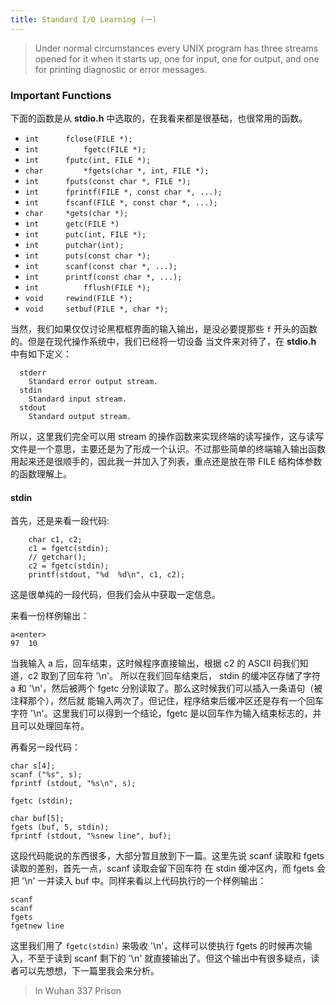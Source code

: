 ```yaml
---
title: Standard I/O Learning (一)
---
```


> Under  normal circumstances every UNIX program has three streams opened for it when it starts up, one for input, one for output,  and one for printing diagnostic or error messages.

### Important Functions

下面的函数是从 **stdio.h** 中选取的，在我看来都是很基础，也很常用的函数。
  
  * `int      fclose(FILE *);`
  * `int		  fgetc(FILE *);`
  * `int      fputc(int, FILE *);`
  * `char		  *fgets(char *, int, FILE *);`
  * `int      fputs(const char *, FILE *);`
  * `int      fprintf(FILE *, const char *, ...);`
  * `int      fscanf(FILE *, const char *, ...);`
  * `char     *gets(char *);`
  * `int      getc(FILE *)`
  * `int      putc(int, FILE *);`
  * `int      putchar(int);`
  * `int      puts(const char *);`
  * `int      scanf(const char *, ...);`
  * `int      printf(const char *, ...);`
  * `int		  fflush(FILE *);`
  * `void     rewind(FILE *);`
  * `void     setbuf(FILE *, char *);`
  
当然，我们如果仅仅讨论黑框框界面的输入输出，是没必要提那些 `f` 开头的函数的。但是在现代操作系统中，我们已经将一切设备
当文件来对待了，在 **stdio.h** 中有如下定义：

	  stderr
	  	Standard error output stream.
	  stdin
	  	Standard input stream.
	  stdout
	  	Standard output stream.
	  	
所以，这里我们完全可以用 stream  的操作函数来实现终端的读写操作，这与读写文件是一个意思，主要还是为了形成一个认识。不过那些简单的终端输入输出函数
用起来还是很顺手的，因此我一并加入了列表，重点还是放在带 FILE 结构体参数的函数理解上。

#### stdin 

首先，还是来看一段代码:
	
		char c1, c2;
		c1 = fgetc(stdin);
		// getchar();
		c2 = fgetc(stdin);
		printf(stdout, "%d  %d\n", c1, c2);
	
这是很单纯的一段代码，但我们会从中获取一定信息。 

来看一份样例输出：

    a<enter>
    97  10
    
当我输入 a 后，回车结束，这时候程序直接输出，根据 c2 的 ASCII 码我们知道，c2 取到了回车符 '\n'。 所以在我们回车结束后，
stdin 的缓冲区存储了字符 a 和 '\n'，然后被两个 fgetc 分别读取了。那么这时候我们可以插入一条语句（被注释那个），然后就
能输入两次了，但记住，程序结束后缓冲区还是存有一个回车字符 '\n'。这里我们可以得到一个结论，fgetc 是以回车作为输入结束标志的，并且可以处理回车符。

再看另一段代码：

	char s[4];
	scanf ("%s", s); 
	fprintf (stdout, "%s\n", s); 
	
	fgetc (stdin);
	
	char buf[5];
	fgets (buf, 5, stdin);
	fprintf (stdout, "%snew line", buf);
	
这段代码能说的东西很多，大部分暂且放到下一篇。这里先说 scanf 读取和 fgets 读取的差别，首先一点，scanf 读取会留下回车符
在 stdin 缓冲区内，而 fgets 会把 '\n' 一并读入 buf 中。同样来看以上代码执行的一个样例输出：

	scanf
	scanf
	fgets
	fgetnew line

这里我们用了 `fgetc(stdin)` 来吸收 '\n'，这样可以使执行 fgets 的时候再次输入，不至于读到 scanf 剩下的 '\n' 就直接输出了。但这个输出中有很多疑点，读者可以先想想，下一篇里我会来分析。

> In Wuhan 337 Prison
